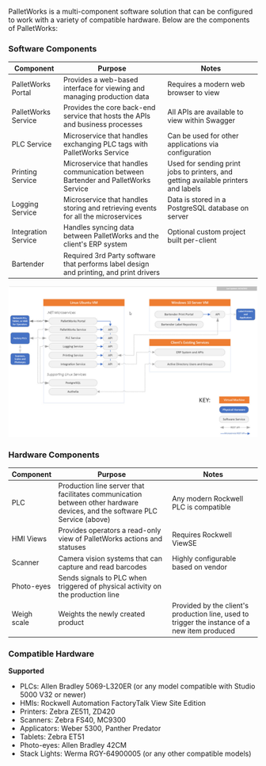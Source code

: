 PalletWorks is a multi-component software solution that can be configured to work with a variety of compatible hardware. Below are the components of PalletWorks:

### Software Components

| Component | Purpose | Notes |
| ------------------ | --------------------------------------------------------|----------------------------------------------------- |
| PalletWorks Portal | Provides a web-based interface for viewing and managing production data | Requires a modern web browser to view |
| PalletWorks Service | Provides the core back-end service that hosts the APIs and business processes | All APIs are available to view within Swagger |
| PLC Service | Microservice that handles exchanging PLC tags with PalletWorks Service | Can be used for other applications via configuration |
| Printing Service | Microservice that handles communication between Bartender and PalletWorks Service | Used for sending print jobs to printers, and getting available printers and labels |
| Logging Service | Microservice that handles storing and retrieving events for all the microservices | Data is stored in a PostgreSQL database on server | 
| Integration Service | Handles syncing data between PalletWorks and the client's ERP system | Optional custom project built per-client |
| Bartender | Required 3rd Party software that performs label design and printing, and print drivers | |

![](images/softwaremap.jpg)

### Hardware Components

| Component | Purpose | Notes |
| ------------------ | --------------------------------------------------------|----------------------------------------------------- |
| PLC | Production line server that facilitates communication between other hardware devices, and the software PLC Service (above) | Any modern Rockwell PLC is compatible |
| HMI Views | Provides operators a read-only view of PalletWorks actions and statuses | Requires Rockwell ViewSE |
| Scanner | Camera vision systems that can capture and read barcodes | Highly configurable based on vendor |
| Photo-eyes | Sends signals to PLC when triggered of physical activity on the production line |  |
| Weigh scale | Weights the newly created product | Provided by the client's production line, used to trigger the instance of a new item produced |

### Compatible Hardware

<b>Supported</b>
<ul>
    <li>PLCs: Allen Bradley 5069-L320ER (or any model compatible with Studio 5000 V32 or newer)</li>
    <li>HMIs: Rockwell Automation FactoryTalk View Site Edition</li>
    <li>Printers: Zebra ZE511, ZD420</li>
    <li>Scanners: Zebra FS40, MC9300</li>
    <li>Applicators: Weber 5300, Panther Predator</li>
    <li>Tablets: Zebra ET51</li>
    <li>Photo-eyes: Allen Bradley 42CM</li>
    <li>Stack Lights: Werma RGY-64900005 (or any other compatible models)</a>
</ul>

